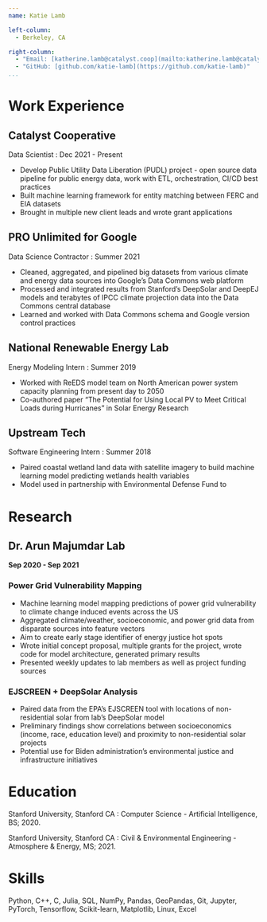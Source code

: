 ```yaml
---
name: Katie Lamb

left-column:
  - Berkeley, CA

right-column:
  - "Email: [katherine.lamb@catalyst.coop](mailto:katherine.lamb@catalyst.coop)"
  - "GitHub: [github.com/katie-lamb](https://github.com/katie-lamb)"
...
```


# Work Experience

## Catalyst Cooperative

Data Scientist
: Dec 2021 - Present

- Develop Public Utility Data Liberation (PUDL) project - open source data pipeline for public energy data, work with ETL, orchestration, CI/CD best practices
- Built machine learning framework for entity matching between FERC and EIA datasets
- Brought in multiple new client leads and wrote grant applications

## PRO Unlimited for Google

Data Science Contractor
: Summer 2021

- Cleaned, aggregated, and pipelined big datasets from various climate and energy data sources into Google’s Data Commons web platform
- Processed and integrated results from Stanford’s DeepSolar and DeepEJ models and terabytes of IPCC climate projection data into the Data Commons central database
- Learned and worked with Data Commons schema and Google version control practices

## National Renewable Energy Lab

Energy Modeling Intern
: Summer 2019

- Worked with ReEDS model team on North American power system capacity planning from present day to 2050
- Co-authored paper “The Potential for Using Local PV to Meet Critical Loads during Hurricanes” in Solar Energy Research

## Upstream Tech

Software Engineering Intern
: Summer 2018

- Paired coastal wetland land data with satellite imagery to build machine learning model predicting wetlands health variables
- Model used in partnership with Environmental Defense Fund to

# Research

## Dr. Arun Majumdar Lab

**Sep 2020 - Sep 2021**

### Power Grid Vulnerability Mapping

- Machine learning model mapping predictions of power grid vulnerability to climate change induced events across the US
- Aggregated climate/weather, socioeconomic, and power grid data from disparate sources into feature vectors
- Aim to create early stage identifier of energy justice hot spots
- Wrote initial concept proposal, multiple grants for the project, wrote code for model architecture, generated primary results
- Presented weekly updates to lab members as well as project funding sources

### EJSCREEN + DeepSolar Analysis

- Paired data from the EPA’s EJSCREEN tool with locations of non-residential solar from lab’s DeepSolar model
- Preliminary findings show correlations between socioeconomics (income, race, education level) and proximity to non-residential solar projects
- Potential use for Biden administration’s environmental justice and infrastructure initiatives

# Education

Stanford University, Stanford CA
: Computer Science - Artificial Intelligence, BS; 2020.

Stanford University, Stanford CA
: Civil & Environmental Engineering - Atmosphere & Energy, MS; 2021.

# Skills

Python, C++, C, Julia, SQL, NumPy, Pandas, GeoPandas, Git, Jupyter, PyTorch, Tensorflow, Scikit-learn, Matplotlib, Linux, Excel
